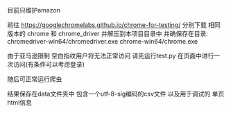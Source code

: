 
目前只维护amazon 

前往 https://googlechromelabs.github.io/chrome-for-testing/ 分别下载 相同版本的 chrome 和 chrome_driver
并解压到本项目目录中 并确保存在目录:
chromedriver-win64/chromedriver.exe
chrome-win64/chrome.exe

由于亚马逊限制 空白指纹用户将无法正常访问
请先运行test.py 在页面中进行一次访问(有条件可以考虑登录)

随后可正常运行爬虫

结果保存在data文件夹中 包含一个utf-8-sig编码的csv文件 以及用于调试的 单页html信息